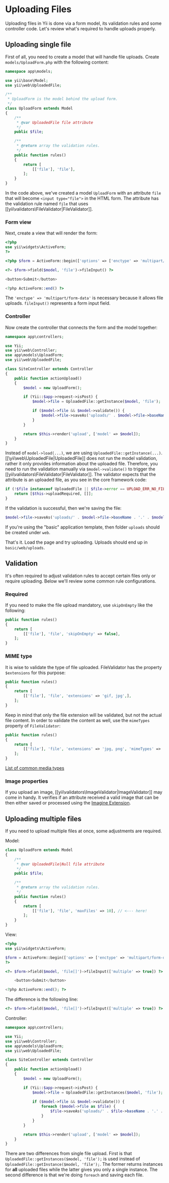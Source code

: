 Uploading Files
===============

Uploading files in Yii is done via a form model, its validation rules and some controller code. Let's review what's
required to handle uploads properly.


Uploading single file
---------------------

First of all, you need to create a model that will handle file uploads. Create `models/UploadForm.php` with the following
content:

```php
namespace app\models;

use yii\base\Model;
use yii\web\UploadedFile;

/**
 * UploadForm is the model behind the upload form.
 */
class UploadForm extends Model
{
    /**
     * @var UploadedFile file attribute
     */
    public $file;

    /**
     * @return array the validation rules.
     */
    public function rules()
    {
        return [
            [['file'], 'file'],
        ];
    }
}
```

In the code above, we've created a model `UploadForm` with an attribute `file` that will become `<input type="file">` in
the HTML form. The attribute has the validation rule named `file` that uses [[yii\validators\FileValidator|FileValidator]].

### Form view

Next, create a view that will render the form:

```php
<?php
use yii\widgets\ActiveForm;
?>

<?php $form = ActiveForm::begin(['options' => ['enctype' => 'multipart/form-data']]) ?>

<?= $form->field($model, 'file')->fileInput() ?>

<button>Submit</button>

<?php ActiveForm::end() ?>
```

The `'enctype' => 'multipart/form-data'` is necessary because it allows file uploads. `fileInput()` represents a form
input field.

### Controller

Now create the controller that connects the form and the model together:

```php
namespace app\controllers;

use Yii;
use yii\web\Controller;
use app\models\UploadForm;
use yii\web\UploadedFile;

class SiteController extends Controller
{
    public function actionUpload()
    {
        $model = new UploadForm();

        if (Yii::$app->request->isPost) {
            $model->file = UploadedFile::getInstance($model, 'file');

            if ($model->file && $model->validate()) {                
                $model->file->saveAs('uploads/' . $model->file->baseName . '.' . $model->file->extension);
            }
        }

        return $this->render('upload', ['model' => $model]);
    }
}
```

Instead of `model->load(...)`, we are using `UploadedFile::getInstance(...)`. [[\yii\web\UploadedFile|UploadedFile]] 
does not run the model validation, rather it only provides information about the uploaded file. Therefore, you need to run the validation manually via `$model->validate()` to trigger the [[yii\validators\FileValidator|FileValidator]]. The validator expects that
the attribute is an uploaded file, as you see in the core framework code:

```php
if (!$file instanceof UploadedFile || $file->error == UPLOAD_ERR_NO_FILE) {
    return [$this->uploadRequired, []];
}
```

If the validation is successful, then we're saving the file: 

```php
$model->file->saveAs('uploads/' . $model->file->baseName . '.' . $model->file->extension);
```

If you're using the "basic" application template, then folder `uploads` should be created under `web`.

That's it. Load the page and try uploading. Uploads should end up in `basic/web/uploads`.

Validation
----------

It's often required to adjust validation rules to accept certain files only or require uploading. Below we'll review
some common rule configurations.

### Required

If you need to make the file upload mandatory, use `skipOnEmpty` like the following:

```php
public function rules()
{
    return [
        [['file'], 'file', 'skipOnEmpty' => false],
    ];
}
```

### MIME type

It is wise to validate the type of file uploaded. FileValidator has the property `$extensions` for this purpose:

```php
public function rules()
{
    return [
        [['file'], 'file', 'extensions' => 'gif, jpg',],
    ];
}
```

Keep in mind that only the file extension will be validated, but not the actual file content. In order to validate the content as well, use the `mimeTypes` property of `FileValidator`:

```php
public function rules()
{
    return [
        [['file'], 'file', 'extensions' => 'jpg, png', 'mimeTypes' => 'image/jpeg, image/png',],
    ];
}
```

[List of common media types](http://en.wikipedia.org/wiki/Internet_media_type#List_of_common_media_types)

### Image properties

If you upload an image, [[yii\validators\ImageValidator|ImageValidator]] may come in handy. It verifies if an attribute
received a valid image that can be then either saved or processed using the [Imagine Extension](https://github.com/yiisoft/yii2/tree/master/extensions/imagine).

Uploading multiple files
------------------------

If you need to upload multiple files at once, some adjustments are required.
 
Model:

```php
class UploadForm extends Model
{
    /**
     * @var UploadedFile|Null file attribute
     */
    public $file;

    /**
     * @return array the validation rules.
     */
    public function rules()
    {
        return [
            [['file'], 'file', 'maxFiles' => 10], // <--- here!
        ];
    }
}
```

View:

```php
<?php
use yii\widgets\ActiveForm;

$form = ActiveForm::begin(['options' => ['enctype' => 'multipart/form-data']]);
?>

<?= $form->field($model, 'file[]')->fileInput(['multiple' => true]) ?>

    <button>Submit</button>

<?php ActiveForm::end(); ?>
```

The difference is the following line:

```php
<?= $form->field($model, 'file[]')->fileInput(['multiple' => true]) ?>
```

Controller:

```php
namespace app\controllers;

use Yii;
use yii\web\Controller;
use app\models\UploadForm;
use yii\web\UploadedFile;

class SiteController extends Controller
{
    public function actionUpload()
    {
        $model = new UploadForm();

        if (Yii::$app->request->isPost) {
            $model->file = UploadedFile::getInstances($model, 'file');
            
            if ($model->file && $model->validate()) {
                foreach ($model->file as $file) {
                    $file->saveAs('uploads/' . $file->baseName . '.' . $file->extension);
                }
            }
        }

        return $this->render('upload', ['model' => $model]);
    }
}
```

There are two differences from single file upload. First is that `UploadedFile::getInstances($model, 'file');` is used
instead of `UploadedFile::getInstance($model, 'file');`. The former returns instances for **all** uploaded files while
the latter gives you only a single instance. The second difference is that we're doing `foreach` and saving each file.
